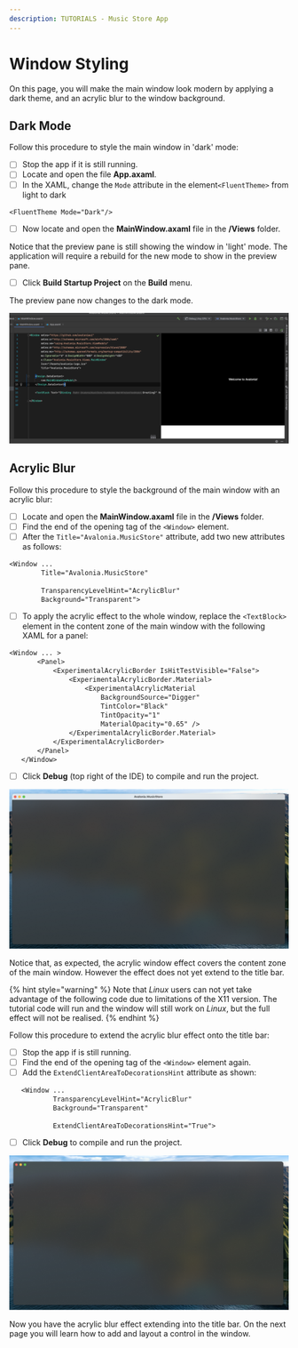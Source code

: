 ```yaml
---
description: TUTORIALS - Music Store App
---
```


# Window Styling

On this page, you will make the main window look modern by applying a dark theme, and an acrylic blur to the window background.

## Dark Mode

Follow this procedure to style the main window in 'dark' mode:

* [ ] Stop the app if it is still running.
* [ ] Locate and open the file **App.axaml**.
* [ ] In the XAML, change the `Mode` attribute in the element`<FluentTheme>` from light to dark&#x20;

```markup
<FluentTheme Mode="Dark"/>
```

* [ ] Now locate and open the **MainWindow.axaml** file in the **/Views** folder.

Notice that the preview pane is still showing the window in 'light' mode. The application will require a rebuild for the new mode to show in the preview pane.

* [ ] Click **Build Startup Project** on the **Build** menu.

The preview pane now changes to the dark mode.

![](images/dark-mode-preview.png)

## Acrylic Blur

Follow this procedure to style the background of the main window with an acrylic blur:

* [ ] Locate and open the **MainWindow.axaml** file in the **/Views** folder.
* [ ] Find the end of the opening tag of the `<Window>` element.&#x20;
* [ ] After the `Title="Avalonia.MusicStore"` attribute, add two new attributes as follows:

```markup
<Window ...
        Title="Avalonia.MusicStore"

        TransparencyLevelHint="AcrylicBlur"
        Background="Transparent">
```

* [ ] To apply the acrylic effect to the whole window, replace the `<TextBlock>` element in the content zone of the main window with the following XAML for a panel:

```markup
<Window ... >
       <Panel>
           <ExperimentalAcrylicBorder IsHitTestVisible="False">
               <ExperimentalAcrylicBorder.Material>
                   <ExperimentalAcrylicMaterial
                       BackgroundSource="Digger"
                       TintColor="Black"
                       TintOpacity="1"
                       MaterialOpacity="0.65" />
               </ExperimentalAcrylicBorder.Material>
           </ExperimentalAcrylicBorder>
       </Panel>
   </Window>
```

* [ ] Click **Debug** (top right of the IDE) to compile and run the project.

![](images/acrylic-material.png)

Notice that, as expected, the acrylic window effect covers the content zone of the main window. However the effect does not yet extend to the title bar.

{% hint style="warning" %}
Note that _Linux_ users can not yet take advantage of the following code due to limitations of the X11 version. The tutorial code will run and the window will still work on _Linux_, but the full effect will not be realised.
{% endhint %}

Follow this procedure to extend the acrylic blur effect onto the title bar:

* [ ] Stop the app if is still running.
* [ ] Find the end of the opening tag of the `<Window>` element again.&#x20;
* [ ] Add the `ExtendClientAreaToDecorationsHint` attribute as shown:

```markup
   <Window ...
           TransparencyLevelHint="AcrylicBlur"
           Background="Transparent"

           ExtendClientAreaToDecorationsHint="True">
```

* [ ] Click **Debug** to compile and run the project.

![](images/full-acrylic-window.png)

Now you have the acrylic blur effect extending into the title bar. On the next page you will learn how to add and layout a control in the window. &#x20;
